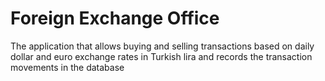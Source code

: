 # Foreign Exchange Office

The application that allows buying and selling transactions based on daily dollar and euro exchange rates in Turkish lira and records the transaction movements in the database

